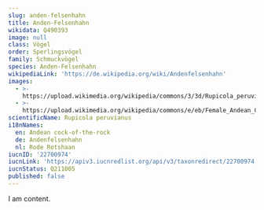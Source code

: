 ```yaml
---
slug: anden-felsenhahn
title: Anden-Felsenhahn
wikidata: Q490393
image: null
class: Vögel
order: Sperlingsvögel
family: Schmuckvögel
species: Anden-Felsenhahn
wikipediaLink: 'https://de.wikipedia.org/wiki/Andenfelsenhahn'
images:
  - >-
    https://upload.wikimedia.org/wikipedia/commons/3/3d/Rupicola_peruviana_(male)_-San_Diego_Zoo-8a.jpg
  - >-
    https://upload.wikimedia.org/wikipedia/commons/e/eb/Female_Andean_Cock-of-the-Rock.jpg
scientificName: Rupicola peruvianus
i18nNames:
  en: Andean cock-of-the-rock
  de: Andenfelsenhahn
  nl: Rode Rotshaan
iucnID: '22700974'
iucnLink: 'https://apiv3.iucnredlist.org/api/v3/taxonredirect/22700974'
iucnStatus: Q211005
published: false
---
```


I am content.
